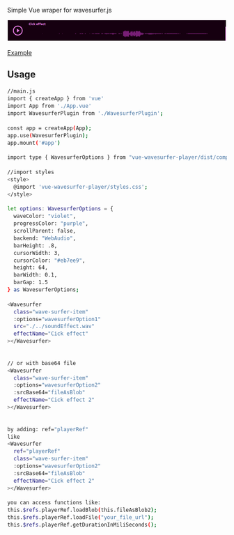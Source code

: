 Simple Vue wraper for wavesurfer.js

![alt text](https://github.com/SetasSan/vue_wavesurfer_player/blob/master/.github/Player.png?raw=true)


<a href="https://github.com/SetasSan/vue_wavesurfer_player/blob/master/vue_wavesurfer_player/src/App.vue" target="_blank">Example</a>

## Usage
```sh
//main.js
import { createApp } from 'vue'
import App from './App.vue'
import WavesurferPlugin from './WavesurferPlugin';

const app = createApp(App);
app.use(WavesurferPlugin);
app.mount('#app')

import type { WavesurferOptions } from "vue-wavesurfer-player/dist/components/WavesurferOptions";

//import styles
<style>
  @import 'vue-wavesurfer-player/styles.css';
</style>

let options: WavesurferOptions = {
  waveColor: "violet",
  progressColor: "purple",
  scrollParent: false,
  backend: "WebAudio",
  barHeight: .8,
  cursorWidth: 3,
  cursorColor: "#eb7ee9",
  height: 64,
  barWidth: 0.1,
  barGap: 1.5
} as WavesurferOptions;
    
<Wavesurfer
  class="wave-surfer-item"
  :options="wavesurferOption1"
  src="./../soundEffect.wav"
  effectName="Cick effect"
></Wavesurfer>


// or with base64 file
<Wavesurfer
  class="wave-surfer-item"
  :options="wavesurferOption2"
  :srcBase64="fileAsBlob"
  effectName="Cick effect 2"
></Wavesurfer>


by adding: ref="playerRef"
like
<Wavesurfer
  ref="playerRef"
  class="wave-surfer-item"
  :options="wavesurferOption2"
  :srcBase64="fileAsBlob"
  effectName="Cick effect 2"
></Wavesurfer>

you can access functions like:
this.$refs.playerRef.loadBlob(this.fileAsBlob2);
this.$refs.playerRef.loadFile("your_file_url");
this.$refs.playerRef.getDurationInMiliSeconds();
```
